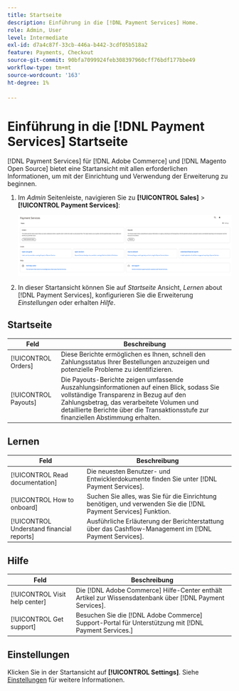 ```yaml
---
title: Startseite
description: Einführung in die [!DNL Payment Services] Home.
role: Admin, User
level: Intermediate
exl-id: d7a4c87f-33cb-446a-b442-3cdf05b518a2
feature: Payments, Checkout
source-git-commit: 90bfa7099924feb308397960cff76bdf177bbe49
workflow-type: tm+mt
source-wordcount: '163'
ht-degree: 1%

---
```


# Einführung in die [!DNL Payment Services] Startseite

[!DNL Payment Services] für [!DNL Adobe Commerce] und [!DNL Magento Open Source] bietet eine Startansicht mit allen erforderlichen Informationen, um mit der Einrichtung und Verwendung der Erweiterung zu beginnen.

1. Im _Admin_ Seitenleiste, navigieren Sie zu **[!UICONTROL Sales]** > **[!UICONTROL Payment Services]**:

   ![Startansicht](assets/home-view.png)

1. In dieser Startansicht können Sie auf _Startseite_ Ansicht, _Lernen_ about [!DNL Payment Services], konfigurieren Sie die Erweiterung _Einstellungen_ oder erhalten _Hilfe_.

## Startseite

| Feld | Beschreibung |
|---|---|
| [!UICONTROL Orders] | Diese Berichte ermöglichen es Ihnen, schnell den Zahlungsstatus Ihrer Bestellungen anzuzeigen und potenzielle Probleme zu identifizieren. |
| [!UICONTROL Payouts] | Die Payouts-Berichte zeigen umfassende Auszahlungsinformationen auf einen Blick, sodass Sie vollständige Transparenz in Bezug auf den Zahlungsbetrag, das verarbeitete Volumen und detaillierte Berichte über die Transaktionsstufe zur finanziellen Abstimmung erhalten. |

## Lernen

| Feld | Beschreibung |
|---|---|
| [!UICONTROL Read documentation] | Die neuesten Benutzer- und Entwicklerdokumente finden Sie unter [!DNL Payment Services]. |
| [!UICONTROL How to onboard] | Suchen Sie alles, was Sie für die Einrichtung benötigen, und verwenden Sie die [!DNL Payment Services] Funktion. |
| [!UICONTROL Understand financial reports] | Ausführliche Erläuterung der Berichterstattung über das Cashflow-Management im [!DNL Payment Services]. |

## Hilfe

| Feld | Beschreibung |
|---|---|
| [!UICONTROL Visit help center] | Die [!DNL Adobe Commerce] Hilfe-Center enthält Artikel zur Wissensdatenbank über [!DNL Payment Services]. |
| [!UICONTROL Get support] | Besuchen Sie die [!DNL Adobe Commerce] Support-Portal für Unterstützung mit [!DNL Payment Services.] |

## Einstellungen

Klicken Sie in der Startansicht auf **[!UICONTROL Settings]**. Siehe [Einstellungen](settings.md) für weitere Informationen.
